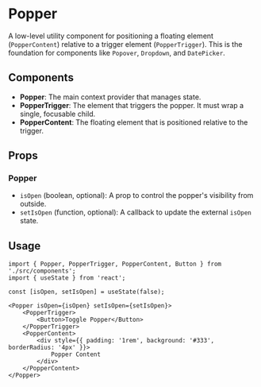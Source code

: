 # Popper

A low-level utility component for positioning a floating element (`PopperContent`) relative to a trigger element (`PopperTrigger`). This is the foundation for components like `Popover`, `Dropdown`, and `DatePicker`.

## Components

*   **Popper**: The main context provider that manages state.
*   **PopperTrigger**: The element that triggers the popper. It must wrap a single, focusable child.
*   **PopperContent**: The floating element that is positioned relative to the trigger.

## Props

### Popper
*   `isOpen` (boolean, optional): A prop to control the popper's visibility from outside.
*   `setIsOpen` (function, optional): A callback to update the external `isOpen` state.

## Usage

```tsx
import { Popper, PopperTrigger, PopperContent, Button } from './src/components';
import { useState } from 'react';

const [isOpen, setIsOpen] = useState(false);

<Popper isOpen={isOpen} setIsOpen={setIsOpen}>
    <PopperTrigger>
        <Button>Toggle Popper</Button>
    </PopperTrigger>
    <PopperContent>
        <div style={{ padding: '1rem', background: '#333', borderRadius: '4px' }}>
            Popper Content
        </div>
    </PopperContent>
</Popper>
```
